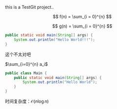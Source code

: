 this is a TestGit project..

$$
f(n) = \sum_{i = 0}^{n}
$$

$$
g(n) = \sum_{i = 0}^{n}
$$

```java
public static void main(String[] args) {
    System.out.println("Hello World!!!");
}
```

这个不太对吧

$\sum_{i=0}^{n} a_i$


```java
public class Main {
    public static void main(String[] args) {
        System.out.println("Hello World");
    }
}
```

时间复杂度：$\mathcal{O} (n \log{n})$